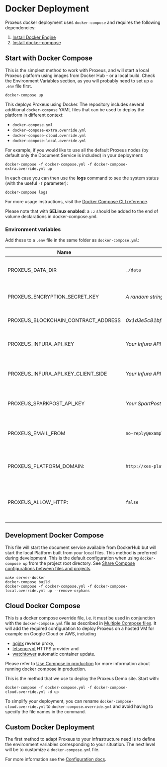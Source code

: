 # Docker Deployment

Proxeus docker deployment uses `docker-compose` and requires the following
dependencies:

1. [Install Docker Engine](https://docs.docker.com/install/)
2. [Install docker-compose](https://docs.docker.com/compose/install/)

## Start with Docker Compose

This is the simplest method to work with Proxeus, and will start a local Proxeus platform
using images from Docker Hub - or a local build. Check the Environment Variables section, as you will probably need to set up a `.env` file first.

```
docker-compose up
```

This deploys Proxeus using Docker.  The repository includes several additional `docker-compose` YAML files that can be used to deploy the platform in different context:

* `docker-compose.yml`
* `docker-compose-extra.override.yml`
* `docker-compose-cloud.override.yml`
* `docker-compose-local.override.yml`

For example, if you would like to use all the default Proxeus nodes (by default only the Document Service is included) in your deployment:

`docker-compose -f docker-compose.yml -f docker-compose-extra.override.yml up`

In each case you can then use the **logs** command to see the system status (with the useful `-f` parameter):

`docker-compose logs`

For more usage instructions, visit the [Docker Compose CLI reference](https://docs.docker.com/compose/reference/).
  
Please note that with **SELinux enabled**: a `:z` should be added to the end of volume declarations in docker-compose.yml.

### Environment variables

Add these to a `.env` file in the same folder as `docker-compose.yml`:

|Name           | Default Value | Description |
|---------------|-----------------------|------------------------------|
|PROXEUS_DATA_DIR| `./data` | Path to the directory to use a data store.|
|PROXEUS_ENCRYPTION_SECRET_KEY|*A random string of 32 characters*|Use a hard key to ensure your database is safe.|
|PROXEUS_BLOCKCHAIN_CONTRACT_ADDRESS|*0x1d3e5c81bf4bc60d41a8fbbb3d1bae6f03a75f71*|The address of the Proxeus contract.|
|PROXEUS_INFURA_API_KEY|*Your Infura API Key*|An Infura API Key for Ethereum integration.|
|PROXEUS_INFURA_API_KEY_CLIENT_SIDE|*Your Infura API Key*|An Infura API Key for document verification on client side.|
|PROXEUS_SPARKPOST_API_KEY|*Your SpartPost Key*|A SparkPost API Key for email integration.|
|PROXEUS_EMAIL_FROM|`no-reply@example.com`|The email address used as sender when Proxeus sends an email.|
|PROXEUS_PLATFORM_DOMAIN:|`http://xes-platform:1323`|The domain of the running platform.  Mainly used for display|
|PROXEUS_ALLOW_HTTP:|`false`|Allow the use of HTTP instead of HTTPS =NOT FOR PRODUCTION=|

## Development Docker Compose

This file will start the document service available from DockerHub but will start
the local Platform built from your local files.  This method is preferred during development.
This is the default configuration when using `docker-compose up` from the project root directory.
See [Share Compose configurations between files and projects](https://docs.docker.com/compose/extends/)

```
make server-docker
docker-compose build
docker-compose -f docker-compose.yml -f docker-compose-local.override.yml up --remove-orphans
```

## Cloud Docker Compose

This is a docker compose override file, i.e. it must be used in conjunction
with the `docker-compose.yml` file as described in [Multiple Compose files](https://docs.docker.com/compose/extends/#multiple-compose-files).
It will add the required configuration to deploy Proxeus on a hosted VM for example on Google Cloud or AWS,
including
* [nginx](https://hub.docker.com/r/jwilder/nginx-proxy/) reverse proxy,
* [letsencrypt](https://hub.docker.com/r/jrcs/letsencrypt-nginx-proxy-companion/) HTTPS provider and
* [watchtower](https://hub.docker.com/r/v2tec/watchtower/) automatic container update.

Please refer to [Use Compose in production](https://docs.docker.com/compose/production/) for more information about
running docker compose in production.

This is the method that we use to deploy the Proxeus Demo site. Start with:

```
docker-compose -f docker-compose.yml -f docker-compose-cloud.override.yml -d up
```

To simplify your deployment, you can rename `docker-compose-cloud.override.yml` to
`docker-compose.override.yml` and avoid having to specify the file names in the command.

## Custom Docker Deployment

The first method to adapt Proxeus to your infrastructure need is to define the environment variables corresponding to your situation.
The next level will be to customize a `docker-compose.yml` file.

For more information see the [Configuration docs](./configure.md).
